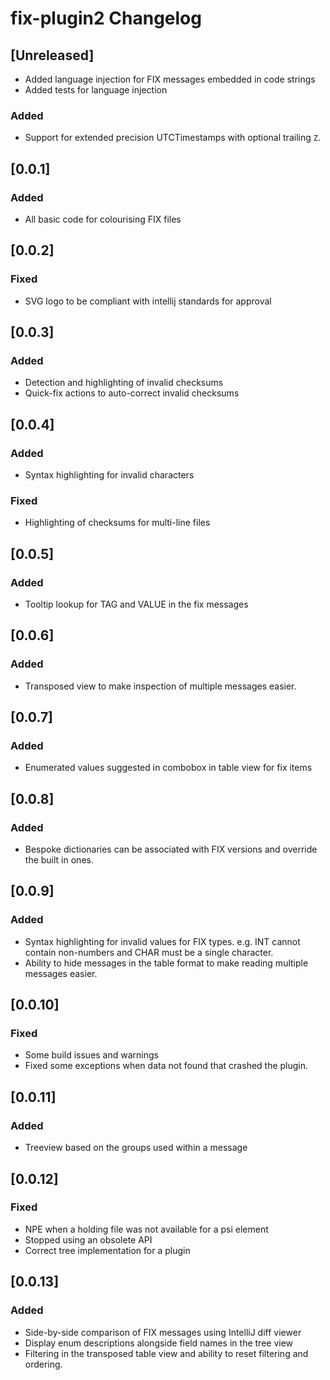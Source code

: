 <!-- Keep a Changelog guide -> https://keepachangelog.com -->

# fix-plugin2 Changelog

## [Unreleased]
- Added language injection for FIX messages embedded in code strings
- Added tests for language injection

### Added

- Support for extended precision UTCTimestamps with optional trailing `Z`.

## [0.0.1]

### Added

- All basic code for colourising FIX files

## [0.0.2]

### Fixed

- SVG logo to be compliant with intellij standards for approval

## [0.0.3]

### Added

- Detection and highlighting of invalid checksums
- Quick-fix actions to auto-correct invalid checksums

## [0.0.4]

### Added

- Syntax highlighting for invalid characters

### Fixed

- Highlighting of checksums for multi-line files

## [0.0.5]

### Added

- Tooltip lookup for TAG and VALUE in the fix messages

## [0.0.6]

### Added

- Transposed view to make inspection of multiple messages easier.

## [0.0.7]

### Added

- Enumerated values suggested in combobox in table view for fix items

## [0.0.8]

### Added

- Bespoke dictionaries can be associated with FIX versions and override the built in ones.

## [0.0.9]

### Added

- Syntax highlighting for invalid values for FIX types. e.g. INT cannot contain non-numbers and CHAR must be a single
  character.
- Ability to hide messages in the table format to make reading multiple messages easier.

## [0.0.10]

### Fixed

- Some build issues and warnings
- Fixed some exceptions when data not found that crashed the plugin.

## [0.0.11]

### Added

- Treeview based on the groups used within a message

## [0.0.12]

### Fixed

- NPE when a holding file was not available for a psi element
- Stopped using an obsolete API
- Correct tree implementation for a plugin

## [0.0.13]

### Added

- Side-by-side comparison of FIX messages using IntelliJ diff viewer
- Display enum descriptions alongside field names in the tree view
- Filtering in the transposed table view and ability to reset filtering and ordering.
